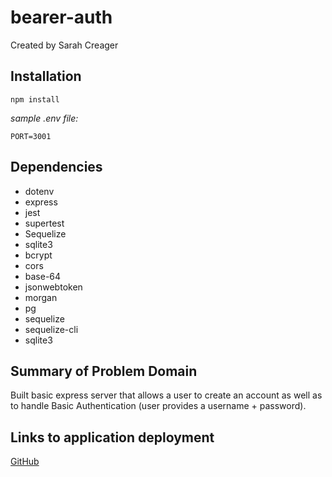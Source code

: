 # bearer-auth

Created by Sarah Creager

## Installation
`npm install`  

*sample .env file:*
``` 
PORT=3001

```

## Dependencies
 * dotenv
 * express
 * jest
 * supertest
 * Sequelize
 * sqlite3
 * bcrypt
 * cors
 * base-64
 * jsonwebtoken
 * morgan
 * pg
 * sequelize
 * sequelize-cli
 * sqlite3


## Summary of Problem Domain
Built basic express server that allows a user to create an account as well as to handle Basic Authentication (user provides a username + password).

## Links to application deployment


[GitHub](https://github.com/SarahCreager/bearer-auth.git)

